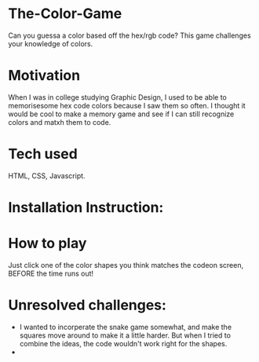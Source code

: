 # The-Color-Game

Can you guessa a color based off the hex/rgb code? This game challenges your knowledge of colors.

# Motivation

When I was in college studying Graphic Design, I used to be able to memorisesome hex code colors because I saw them so often. I thought it would be cool to make a memory game and see if I can still recognize colors and matxh them to code. 

# Tech used

HTML, CSS, Javascript.

# Installation Instruction:

# How to play

Just click one of the color shapes you think matches the codeon screen, BEFORE the time runs out! 

# Unresolved challenges:

- I wanted to incorperate the snake game somewhat, and make the squares move around to make it a little harder. But when I tried to combine the ideas, the code wouldn't work right for the shapes. 
- 

